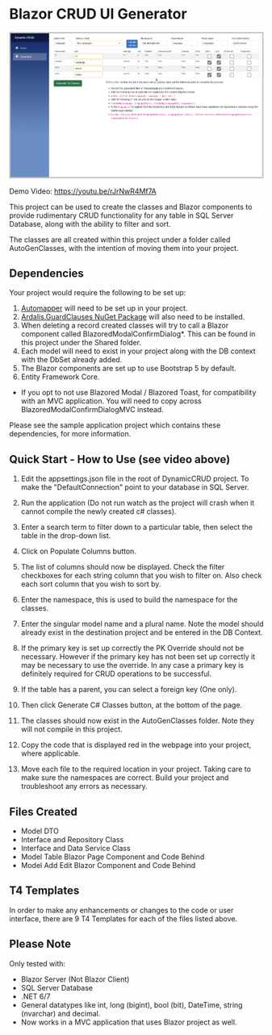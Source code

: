 # Blazor CRUD UI Generator

![screenshot](DynamicCRUD/wwwroot/images/Screenshot.png)

Demo Video: https://youtu.be/rJrNwR4Mf7A


This project can be used to create the classes and Blazor components to provide rudimentary CRUD functionality for any table in SQL Server Database, along with the ability to filter and sort.

The classes are all created within this project under a folder called AutoGenClasses, with the intention of moving them into your project.

## Dependencies

Your project would require the following to be set up:

1. [Automapper](https://automapper.org/) will need to be set up in your project.
2. [Ardalis.GuardClauses NuGet Package](https://github.com/ardalis/guardclauses) will also need to be installed.
3. When deleting a record created classes will try to call a Blazor component called BlazoredModalConfirmDialog*. This can be found in this project under the Shared folder.
4. Each model will need to exist in your project along with the DB context with the DbSet already added.
5. The Blazor components are set up to use Bootstrap 5 by default.
6. Entity Framework Core.

* If you opt to not use Blazored Modal / Blazored Toast, for compatibility with an MVC application. You will need to copy across BlazoredModalConfirmDialogMVC instead.

Please see the sample application project which contains these dependencies, for more information.

## Quick Start - How to Use (see video above)

1. Edit the appsettings.json file in the root of DynamicCRUD project. To make the "DefaultConnection" point to your database in SQL Server.

2. Run the application (Do not run watch as the project will crash when it cannot compile the newly created c# classes).

3. Enter a search term to filter down to a particular table, then select the table in the drop-down list.

4. Click on Populate Columns button.

5. The list of columns should now be displayed.  Check the filter checkboxes for each string column that you wish to filter on. Also check each sort column that you wish to sort by.

6. Enter the namespace, this is used to build the namespace for the classes.

7. Enter the singular model name and a plural name. Note the model should already exist in the destination project and be entered in the DB Context.

8. If the primary key is set up correctly the PK Override should not be necessary.  However if the primary key has not been set up correctly it may be necessary to use the override.  In any case a primary key is definitely required for CRUD operations to be successful.

9. If the table has a parent, you can select a foreign key (One only).

10. Then click Generate C# Classes button, at the bottom of the page.

11. The classes should now exist in the AutoGenClasses folder.  Note they will not compile in this project.

12. Copy the code that is displayed red in the webpage into your project, where applicable. 

13. Move each file to the required location in your project.  Taking care to make sure the namespaces are correct.  Build your project and troubleshoot any errors as necessary.

## Files Created

* Model DTO
* Interface and Repository Class
* Interface and Data Service Class
* Model Table Blazor Page Component and Code Behind
* Model Add Edit Blazor Component and Code Behind

## T4 Templates

In order to make any enhancements or changes to the code or user interface, there are 9 T4 Templates for each of the files listed above.

## Please Note

Only tested with:
* Blazor Server (Not Blazor Client)
* SQL Server Database
* .NET 6/7
* General datatypes like int, long (bigint), bool (bit), DateTime, string (nvarchar) and decimal.
* Now works in a MVC application that uses Blazor project as well. 
